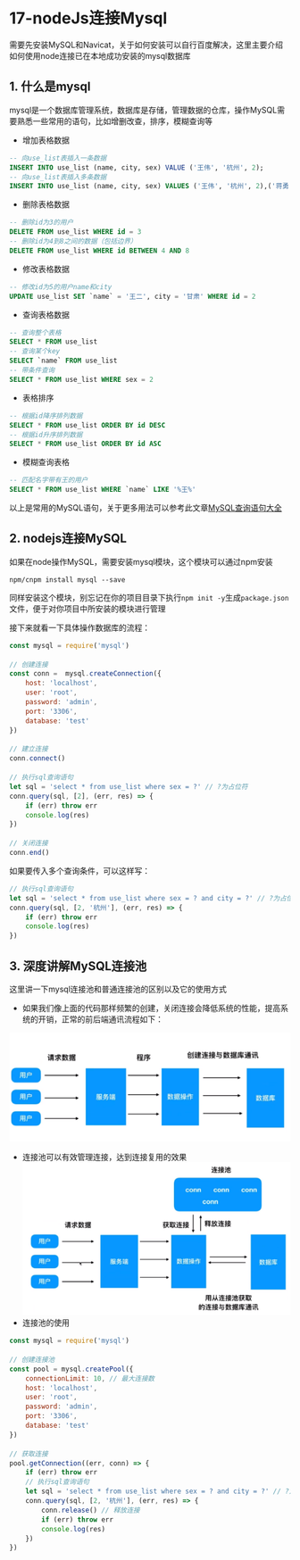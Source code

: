 # 17-nodeJs连接Mysql

需要先安装MySQL和Navicat，关于如何安装可以自行百度解决，这里主要介绍如何使用node连接已在本地成功安装的mysql数据库

## 1. 什么是mysql

mysql是一个数据库管理系统，数据库是存储，管理数据的仓库，操作MySQL需要熟悉一些常用的语句，比如增删改查，排序，模糊查询等

- 增加表格数据

```sql
-- 向use_list表插入一条数据
INSERT INTO use_list (name, city, sex) VALUE ('王伟', '杭州', 2);
-- 向use_list表插入多条数据
INSERT INTO use_list (name, city, sex) VALUES ('王伟', '杭州', 2),('蒋勇', '杭州', 2),('孙东辉', '杭州', 2),('王伟', '杭州', 2); 
```
- 删除表格数据
```sql
-- 删除id为3的用户
DELETE FROM use_list WHERE id = 3
-- 删除id为4到8之间的数据（包括边界）
DELETE FROM use_list WHERE id BETWEEN 4 AND 8
```
- 修改表格数据
```sql
-- 修改id为5的用户name和city
UPDATE use_list SET `name` = '王二', city = '甘肃' WHERE id = 2
```
- 查询表格数据
```sql
-- 查询整个表格
SELECT * FROM use_list
-- 查询某个key
SELECT `name` FROM use_list
-- 带条件查询
SELECT * FROM use_list WHERE sex = 2
```
- 表格排序
```sql
-- 根据id降序排列数据
SELECT * FROM use_list ORDER BY id DESC
-- 根据id升序排列数据
SELECT * FROM use_list ORDER BY id ASC
```
- 模糊查询表格
```sql
-- 匹配名字带有王的用户
SELECT * FROM use_list WHERE `name` LIKE '%王%'
```
以上是常用的MySQL语句，关于更多用法可以参考此文章[MySQL查询语句大全](https://www.cnblogs.com/mofujin/p/11355517.html)

## 2. nodejs连接MySQL

如果在node操作MySQL，需要安装mysql模块，这个模块可以通过npm安装
```
npm/cnpm install mysql --save
```
同样安装这个模块，别忘记在你的项目目录下执行`npm init -y`生成`package.json`文件，便于对你项目中所安装的模块进行管理

接下来就看一下具体操作数据库的流程：
```js
const mysql = require('mysql')

// 创建连接
const conn =  mysql.createConnection({
    host: 'localhost',
    user: 'root',
    password: 'admin',
    port: '3306',
    database: 'test'
})

// 建立连接
conn.connect()

// 执行sql查询语句
let sql = 'select * from use_list where sex = ?' // ?为占位符
conn.query(sql, [2], (err, res) => {
    if (err) throw err
    console.log(res)
})

// 关闭连接
conn.end()
```
如果要传入多个查询条件，可以这样写：
```js
// 执行sql查询语句
let sql = 'select * from use_list where sex = ? and city = ?' // ?为占位符
conn.query(sql, [2, '杭州'], (err, res) => {
    if (err) throw err
    console.log(res)
})
```
## 3. 深度讲解MySQL连接池

这里讲一下mysql连接池和普通连接池的区别以及它的使用方式

- 如果我们像上面的代码那样频繁的创建，关闭连接会降低系统的性能，提高系统的开销，正常的前后端通讯流程如下：

![微信小程序结构](/img/NodeJs/1.png "MySQL")<br>
- 连接池可以有效管理连接，达到连接复用的效果
![微信小程序结构](/img/NodeJs/2.png "MySQL")<br>
- 连接池的使用
```js
const mysql = require('mysql')

// 创建连接池
const pool = mysql.createPool({
    connectionLimit: 10, // 最大连接数
    host: 'localhost',
    user: 'root',
    password: 'admin',
    port: '3306',
    database: 'test'
})

// 获取连接
pool.getConnection((err, conn) => {
    if (err) throw err
    // 执行sql查询语句
    let sql = 'select * from use_list where sex = ? and city = ?' // ?为占位符
    conn.query(sql, [2, '杭州'], (err, res) => {
        conn.release() // 释放连接
        if (err) throw err
        console.log(res)
    })
})
```
